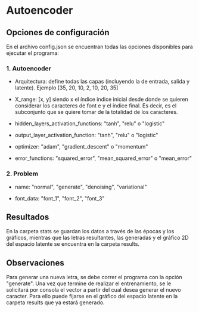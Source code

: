 # Autoencoder

## Opciones de configuración

En el archivo config.json se encuentran todas las opciones disponibles para ejecutar el programa:

### 1. Autoencoder

- Arquitectura: define todas las capas (incluyendo la de entrada, salida y latente). Ejemplo [35, 20, 10, 2, 10, 20, 35]

- X_range: [x, y] siendo x el índice indice inicial desde donde se quieren considerar los caracteres de font e y el índice final. Es decir, es el subconjunto que se quiere tomar de la totalidad de los caracteres.

- hidden_layers_activation_functions: "tanh", "relu" o "logistic"

- output_layer_activation_function: "tanh", "relu" o "logistic"

- optimizer: "adam", "gradient_descent" o "momentum"

- error_functions: "squared_error", "mean_squared_error" o "mean_error"

### 2. Problem

- name: "normal", "generate", "denoising", "variational"

- font_data: "font_1", "font_2", "font_3"


## Resultados

En la carpeta stats se guardan los datos a través de las épocas y los gráficos, mientras que las letras resultantes, las generadas y el gráfico 2D del espacio latente se encuentra en la carpeta results.

## Observaciones

Para generar una nueva letra, se debe correr el programa con la opción "generate". Una vez que termine de realizar el entrenamiento, se le solicitará por consola el vector a partir del cual desea generar el nuevo caracter. Para ello puede fijarse en el gráfico del espacio latente en la carpeta results que ya estará generado.
